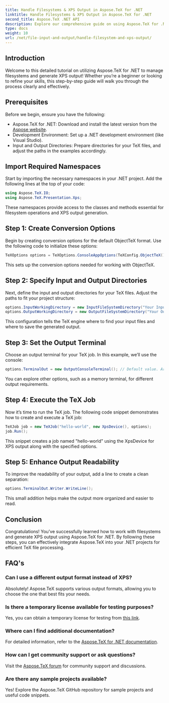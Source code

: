 ```yaml
---
title: Handle Filesystems & XPS Output in Aspose.TeX for .NET
linktitle: Handle Filesystems & XPS Output in Aspose.TeX for .NET
second_title: Aspose.TeX .NET API
description: Explore our comprehensive guide on using Aspose.TeX for .NET to handle filesystems and generate XPS output. This step-by-step tutorial covers everything from setting up your environment to executing a TeX job.
type: docs
weight: 10
url: /net/file-input-and-output/handle-filesystem-and-xps-output/
---
```

## Introduction

Welcome to this detailed tutorial on utilizing Aspose.TeX for .NET to manage filesystems and generate XPS output! Whether you’re a beginner or looking to refine your skills, this step-by-step guide will walk you through the process clearly and effectively.

## Prerequisites

Before we begin, ensure you have the following:

- Aspose.TeX for .NET: Download and install the latest version from the [Aspose website](https://releases.aspose.com/tex/net/).
- Development Environment: Set up a .NET development environment (like Visual Studio).
- Input and Output Directories: Prepare directories for your TeX files, and adjust the paths in the examples accordingly.

## Import Required Namespaces

Start by importing the necessary namespaces in your .NET project. Add the following lines at the top of your code:

```csharp
using Aspose.TeX.IO;
using Aspose.TeX.Presentation.Xps;
```

These namespaces provide access to the classes and methods essential for filesystem operations and XPS output generation.

## Step 1: Create Conversion Options

Begin by creating conversion options for the default ObjectTeX format. Use the following code to initialize these options:

```csharp
TeXOptions options = TeXOptions.ConsoleAppOptions(TeXConfig.ObjectTeX());
```

This sets up the conversion options needed for working with ObjectTeX.

## Step 2: Specify Input and Output Directories

Next, define the input and output directories for your TeX files. Adjust the paths to fit your project structure:

```csharp
options.InputWorkingDirectory = new InputFileSystemDirectory("Your Input Directory");
options.OutputWorkingDirectory = new OutputFileSystemDirectory("Your Output Directory");
```

This configuration tells the TeX engine where to find your input files and where to save the generated output.

## Step 3: Set the Output Terminal

Choose an output terminal for your TeX job. In this example, we’ll use the console:

```csharp
options.TerminalOut = new OutputConsoleTerminal(); // Default value. Arbitrary assignment.
```

You can explore other options, such as a memory terminal, for different output requirements.

## Step 4: Execute the TeX Job

Now it’s time to run the TeX job. The following code snippet demonstrates how to create and execute a TeX job:

```csharp
TeXJob job = new TeXJob("hello-world", new XpsDevice(), options);
job.Run();
```

This snippet creates a job named "hello-world" using the XpsDevice for XPS output along with the specified options.

## Step 5: Enhance Output Readability

To improve the readability of your output, add a line to create a clean separation:

```csharp
options.TerminalOut.Writer.WriteLine();
```

This small addition helps make the output more organized and easier to read.

## Conclusion

Congratulations! You’ve successfully learned how to work with filesystems and generate XPS output using Aspose.TeX for .NET. By following these steps, you can effectively integrate Aspose.TeX into your .NET projects for efficient TeX file processing.

## FAQ's

### Can I use a different output format instead of XPS?

Absolutely! Aspose.TeX supports various output formats, allowing you to choose the one that best fits your needs.

### Is there a temporary license available for testing purposes?

Yes, you can obtain a temporary license for testing from [this link](https://purchase.aspose.com/temporary-license/).

### Where can I find additional documentation?

For detailed information, refer to the [Aspose.TeX for .NET documentation](https://reference.aspose.com/tex/net/).

### How can I get community support or ask questions?

Visit the [Aspose.TeX forum](https://forum.aspose.com/c/tex/47) for community support and discussions.

### Are there any sample projects available?

Yes! Explore the Aspose.TeX GitHub repository for sample projects and useful code snippets.

